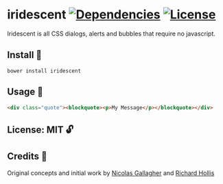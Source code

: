 # iridescent [![Dependencies](http://badgr.co/dependencies/None.png?bg=%2343d100)](#) [![License](http://badgr.co/use/MIT.png?bg=%2343d100)](#licensemit)

Iridescent is all CSS dialogs, alerts and bubbles that require no javascript.


## Install :hammer:

```
bower install iridescent
```

## Usage :wrench:

```html
<div class="quote"><blockquote><p>My Message</p></blockquote></div>
```


## License: MIT :unlock:

## Credits :busts_in_silhouette:

Original concepts and initial work by [Nicolas Gallagher](http://nicolasgallagher.com) and [Richard Hollis](https://github.com/richhollis)